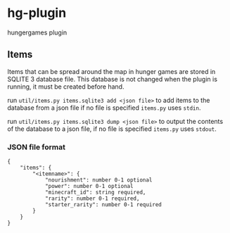# hg-plugin

hungergames plugin

## Items

Items that can be spread around the map in hunger games are stored in SQLITE 3 database file. This database is not changed when the plugin is running, it must be created before hand.

run `util/items.py items.sqlite3 add <json file>` to add items to the database from a json file
if no file is specified `items.py` uses `stdin`.

run `util/items.py items.sqlite3 dump <json file>` to output the contents of the database to a json file, if no file is specified `items.py` uses `stdout`.

### JSON file format

    {
        "items": {
            "<itemname>": {
                "nourishment": number 0-1 optional
                "power": number 0-1 optional
                "minecraft_id": string required,
                "rarity": number 0-1 required,
                "starter_rarity": number 0-1 required
            }
        }
    }

